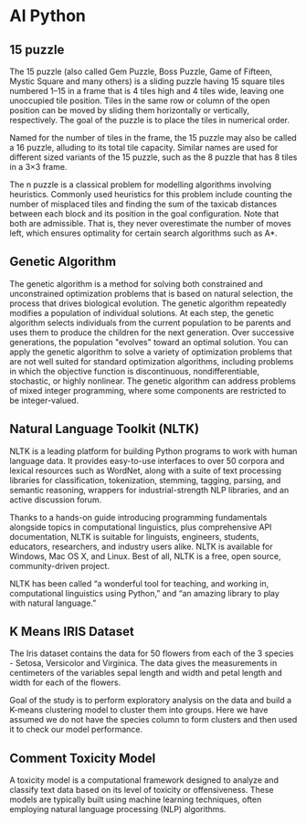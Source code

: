 # AI Python

## 15 puzzle

The 15 puzzle (also called Gem Puzzle, Boss Puzzle, Game of Fifteen, Mystic Square and many others) is a sliding puzzle having 15 square tiles numbered 1–15 in a frame that is 4 tiles high and 4 tiles wide, leaving one unoccupied tile position. Tiles in the same row or column of the open position can be moved by sliding them horizontally or vertically, respectively. The goal of the puzzle is to place the tiles in numerical order.

Named for the number of tiles in the frame, the 15 puzzle may also be called a 16 puzzle, alluding to its total tile capacity. Similar names are used for different sized variants of the 15 puzzle, such as the 8 puzzle that has 8 tiles in a 3×3 frame.

The n puzzle is a classical problem for modelling algorithms involving heuristics. Commonly used heuristics for this problem include counting the number of misplaced tiles and finding the sum of the taxicab distances between each block and its position in the goal configuration. Note that both are admissible. That is, they never overestimate the number of moves left, which ensures optimality for certain search algorithms such as A*.


## Genetic Algorithm

The genetic algorithm is a method for solving both constrained and unconstrained optimization problems that is based on natural selection, the process that drives biological evolution. The genetic algorithm repeatedly modifies a population of individual solutions. At each step, the genetic algorithm selects individuals from the current population to be parents and uses them to produce the children for the next generation. Over successive generations, the population "evolves" toward an optimal solution. You can apply the genetic algorithm to solve a variety of optimization problems that are not well suited for standard optimization algorithms, including problems in which the objective function is discontinuous, nondifferentiable, stochastic, or highly nonlinear. The genetic algorithm can address problems of mixed integer programming, where some components are restricted to be integer-valued.


## Natural Language Toolkit (NLTK)

NLTK is a leading platform for building Python programs to work with human language data. It provides easy-to-use interfaces to over 50 corpora and lexical resources such as WordNet, along with a suite of text processing libraries for classification, tokenization, stemming, tagging, parsing, and semantic reasoning, wrappers for industrial-strength NLP libraries, and an active discussion forum.

Thanks to a hands-on guide introducing programming fundamentals alongside topics in computational linguistics, plus comprehensive API documentation, NLTK is suitable for linguists, engineers, students, educators, researchers, and industry users alike. NLTK is available for Windows, Mac OS X, and Linux. Best of all, NLTK is a free, open source, community-driven project.

NLTK has been called “a wonderful tool for teaching, and working in, computational linguistics using Python,” and “an amazing library to play with natural language.”


## K Means IRIS Dataset

The Iris dataset contains the data for 50 flowers from each of the 3 species - Setosa, Versicolor and Virginica. The data gives the measurements in centimeters of the variables sepal length and width and petal length and width for each of the flowers.

Goal of the study is to perform exploratory analysis on the data and build a K-means clustering model to cluster them into groups. Here we have assumed we do not have the species column to form clusters and then used it to check our model performance.


## Comment Toxicity Model

A toxicity model is a computational framework designed to analyze and classify text data based on its level of toxicity or offensiveness. These models are typically built using machine learning techniques, often employing natural language processing (NLP) algorithms.

